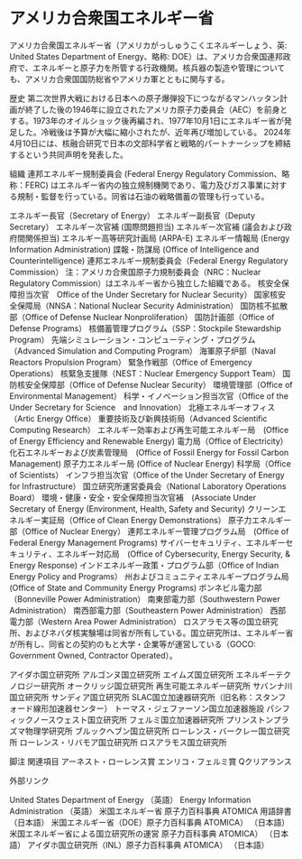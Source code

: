 # アメリカ合衆国エネルギー省

アメリカ合衆国エネルギー省（アメリカがっしゅうこくエネルギーしょう、英: United States Department of Energy、略称: DOE）は、アメリカ合衆国連邦政府で、エネルギーと原子力を所管する行政機関。核兵器の製造や管理についても、アメリカ合衆国国防総省やアメリカ軍とともに関与する。

歴史
第二次世界大戦における日本への原子爆弾投下につながるマンハッタン計画が終了した後の1946年に設立されたアメリカ原子力委員会（AEC）を前身とする。1973年のオイルショック後再編され、1977年10月1日にエネルギー省が発足した。冷戦後は予算が大幅に縮小されたが、近年再び増加している。
2024年4月10日には、核融合研究で日本の文部科学省と戦略的パートナーシップを締結するという共同声明を発表した。

組織
連邦エネルギー規制委員会 (Federal Energy Regulatory Commission、略称：FERC) はエネルギー省内の独立規制機関であり、電力及びガス事業に対する規制・監督を行っている。同省は石油の戦略備蓄の管理も行っている。

エネルギー長官（Secretary of Energy）
エネルギー副長官（Deputy Secretary）
エネルギー次官補 (国際問題担当)
エネルギー次官補 (議会および政府間関係担当)
エネルギー高等研究計画局 (ARPA-E)
エネルギー情報局 (Energy Information Administration)
諜報・防謀局 (Office of Intelligence and Counterintelligence)
連邦エネルギー規制委員会（Federal Energy Regulatory Commission）
注：アメリカ合衆国原子力規制委員会（NRC：Nuclear Regulatory Commission）はエネルギー省から独立した組織である。
核安全保障担当次官　Office of the Under Secretary for Nuclear Security）
国家核安全保障局（NNSA：National Nuclear Security Administration）
国防核不拡散部（Office of Defense Nuclear Nonproliferation）
国防計画部（Office of Defense Programs）
核備蓄管理プログラム（SSP：Stockpile Stewardship Program）
先端シミュレーション・コンピューティング・プログラム（Advanced Simulation and Computing Program）
海軍原子炉部（Naval Reactors Propulsion Program）
緊急作戦部（Office of Emergency Operations）
核緊急支援隊（NEST：Nuclear Emergency Support Team）
国防核安全保障部（Office of Defense Nuclear Security）
環境管理部（Office of Environmental Management）
科学・イノベーション担当次官（Office of the Under Secretary for Science　and Innovation）
北極エネルギーオフィス（Artic Energy Office）
重要技術及び新興技術局（Advanced Scientific Computing Research）
エネルギー効率および再生可能エネルギー局　(Office of Energy Efficiency and Renewable Energy)
電力局（Office of Electricity）
化石エネルギーおよび炭素管理局　(Office of Fossil Energy for Fossil Carbon Management)
原子力エネルギー局 (Office of Nuclear Energy)
科学局（Office of Scientists）
インフラ担当次官（Office of the Under Secretary of Energy for Infrastructure）
国立研究所運営委員会（National Laboratory Operations Board）
環境・健康・安全・安全保障担当次官補　(Associate Under Secretary of Energy (Environment, Health, Safety and Security)
クリーンエネルギー実証局（Office of Clean Energy Demonstrations）
原子力エネルギー部（Office of Nuclear Energy）
連邦エネルギー管理プログラム局　(Office of Federal Energy Management Programs)
サイバーセキュリティ、エネルギーセキュリティ、エネルギー対応局　(Office of Cybersecurity, Energy Security, & Energy Response)
インドエネルギー政策・プログラム部（Office of Indian Energy Policy and Programs）
州およびコミュニティエネルギープログラム局　(Office of State and Community Energy Programs)
ボンネビル電力部（Bonneville Power Administration）
南東部電力部（Southwestern Power Administration）
南西部電力部（Southeastern Power Administration）
西部電力部（Western Area Power Administration）
ロスアラモス等の国立研究所、およびネバダ核実験場は同省が所有している。国立研究所は、エネルギー省が所有し、同省との契約のもと大学・企業等が運営している（GOCO: Government Owned, Contractor Operated）。

アイダホ国立研究所
アルゴンヌ国立研究所
エイムズ国立研究所
エネルギーテクノロジー研究所
オークリッジ国立研究所
再生可能エネルギー研究所
サバンナ川国立研究所
サンディア国立研究所
SLAC国立加速器研究所（旧名称：スタンフォード線形加速器センター）
トーマス・ジェファーソン国立加速器施設
パシフィックノースウェスト国立研究所
フェルミ国立加速器研究所
プリンストンプラズマ物理学研究所
ブルックヘブン国立研究所
ローレンス・バークレー国立研究所
ローレンス・リバモア国立研究所
ロスアラモス国立研究所

脚注
関連項目
アーネスト・ローレンス賞
エンリコ・フェルミ賞
Qクリアランス

外部リンク

United States Department of Energy （英語）
Energy Information Administration （英語）
米国エネルギー省 原子力百科事典 ATOMICA 用語辞書 （日本語）
米国エネルギー省（DOE）原子力百科事典 ATOMICA） （日本語）
米国エネルギー省による国立研究所の運営 原子力百科事典 ATOMICA） （日本語）
アイダホ国立研究所（INL）原子力百科事典 ATOMICA） （日本語）